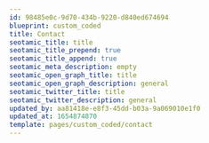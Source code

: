```yaml
---
id: 98485e0c-9d70-434b-9220-d840ed674694
blueprint: custom_coded
title: Contact
seotamic_title: title
seotamic_title_prepend: true
seotamic_title_append: true
seotamic_meta_description: empty
seotamic_open_graph_title: title
seotamic_open_graph_description: general
seotamic_twitter_title: title
seotamic_twitter_description: general
updated_by: aa81418e-e8f3-45dd-b03a-9a069010e1f0
updated_at: 1654874870
template: pages/custom_coded/contact
---
```

